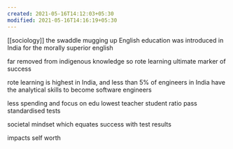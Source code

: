 ```yaml
---
created: 2021-05-16T14:12:03+05:30
modified: 2021-05-16T14:16:19+05:30
---
```

[[sociology]]
the swaddle mugging up
English education was introduced in India for the morally superior english

far removed from indigenous knowledge so rote learning 
ultimate marker of success

rote learning is highest in India, and less than 5% of engineers in India have the analytical skills to become software engineers

less spending and focus on edu
lowest teacher student ratio
pass standardised tests

societal mindset which equates success with test results

impacts self worth

